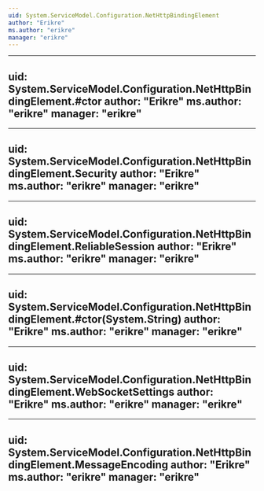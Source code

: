 ```yaml
---
uid: System.ServiceModel.Configuration.NetHttpBindingElement
author: "Erikre"
ms.author: "erikre"
manager: "erikre"
---
```


---
uid: System.ServiceModel.Configuration.NetHttpBindingElement.#ctor
author: "Erikre"
ms.author: "erikre"
manager: "erikre"
---

---
uid: System.ServiceModel.Configuration.NetHttpBindingElement.Security
author: "Erikre"
ms.author: "erikre"
manager: "erikre"
---

---
uid: System.ServiceModel.Configuration.NetHttpBindingElement.ReliableSession
author: "Erikre"
ms.author: "erikre"
manager: "erikre"
---

---
uid: System.ServiceModel.Configuration.NetHttpBindingElement.#ctor(System.String)
author: "Erikre"
ms.author: "erikre"
manager: "erikre"
---

---
uid: System.ServiceModel.Configuration.NetHttpBindingElement.WebSocketSettings
author: "Erikre"
ms.author: "erikre"
manager: "erikre"
---

---
uid: System.ServiceModel.Configuration.NetHttpBindingElement.MessageEncoding
author: "Erikre"
ms.author: "erikre"
manager: "erikre"
---
